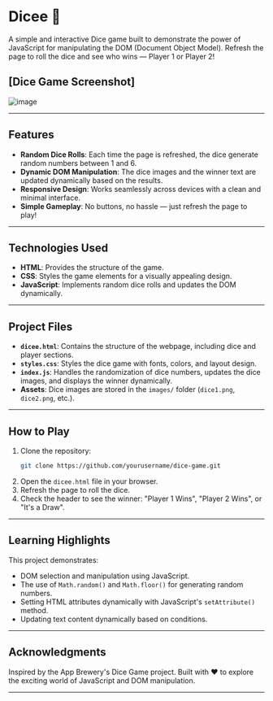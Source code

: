 # Dicee 🎲

A simple and interactive Dice game built to demonstrate the power of JavaScript for manipulating the DOM (Document Object Model). Refresh the page to roll the dice and see who wins — Player 1 or Player 2!

## [Dice Game Screenshot]

![image](https://github.com/user-attachments/assets/72378de9-6a8b-4ec5-9147-e8670b0d5f11)


---

## Features

- **Random Dice Rolls**: Each time the page is refreshed, the dice generate random numbers between 1 and 6.
- **Dynamic DOM Manipulation**: The dice images and the winner text are updated dynamically based on the results.
- **Responsive Design**: Works seamlessly across devices with a clean and minimal interface.
- **Simple Gameplay**: No buttons, no hassle — just refresh the page to play!

---

## Technologies Used

- **HTML**: Provides the structure of the game.
- **CSS**: Styles the game elements for a visually appealing design.
- **JavaScript**: Implements random dice rolls and updates the DOM dynamically.

---

## Project Files

- **`dicee.html`**: Contains the structure of the webpage, including dice and player sections.
- **`styles.css`**: Styles the dice game with fonts, colors, and layout design.
- **`index.js`**: Handles the randomization of dice numbers, updates the dice images, and displays the winner dynamically.
- **Assets**: Dice images are stored in the `images/` folder (`dice1.png`, `dice2.png`, etc.).

---

## How to Play

1. Clone the repository:
   ```bash
   git clone https://github.com/yourusername/dice-game.git
   ```
2. Open the `dicee.html` file in your browser.
3. Refresh the page to roll the dice.
4. Check the header to see the winner: "Player 1 Wins", "Player 2 Wins", or "It's a Draw".

---

## Learning Highlights

This project demonstrates:
- DOM selection and manipulation using JavaScript.
- The use of `Math.random()` and `Math.floor()` for generating random numbers.
- Setting HTML attributes dynamically with JavaScript's `setAttribute()` method.
- Updating text content dynamically based on conditions.

---

## Acknowledgments

Inspired by the App Brewery's Dice Game project. Built with ❤️ to explore the exciting world of JavaScript and DOM manipulation.

--- 

